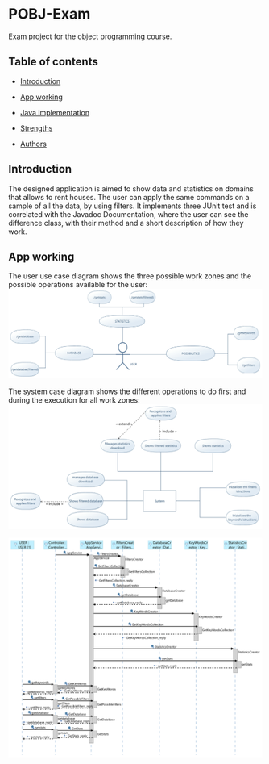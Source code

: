 # POBJ-Exam

Exam project for the object programming course.

## Table of contents

* [Introduction](#Introduction)

* [App working](#App-working)

* [Java implementation](#Java-implementation)

* [Strengths](#Strengths)

* [Authors](#Authors)

## Introduction

The designed application is aimed to show data and statistics on domains that allows to rent houses. The user can apply the same commands on a sample of all the data, by using filters. It implements three JUnit test and is correlated with the Javadoc Documentation, where the user can see the difference class, with their method and a short description of how they work.

## App working
The user use case diagram shows the three possible work zones and the possible operations available for the user:
![UserUseCaseDiagram](./UmlDiagram/NewModelUserUseCaseDiagram.jpg)


The system case diagram shows the different operations to do first and during the execution for all work zones:
![SystemUseCaseDiagram](./UmlDiagram/NewModelSystemCaseDiagram.jpg)

![SequenceDiagram](./UmlDiagram/NewModelSequenceDiagram.jpg)
